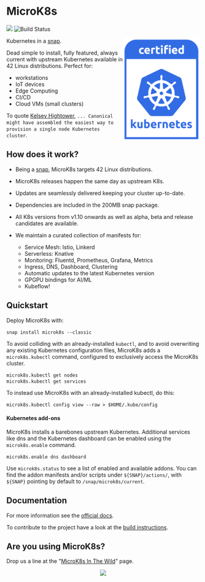 # MicroK8s

![](https://img.shields.io/badge/Kubernetes-1.15-326de6.svg) ![Build Status](https://travis-ci.org/ubuntu/microk8s.svg?branch=master)

<img src="/docs/images/certified_kubernetes_color-222x300.png" align="right" width="200px">Kubernetes in a [snap](https://snapcraft.io/).

Dead simple to install, fully featured, always current with upstream Kubernetes available in 42 Linux distributions. Perfect for:

- workstations
- IoT devices
- Edge Computing
- CI/CD
- Cloud VMs (small clusters)

To quote [Kelsey Hightower](https://twitter.com/kelseyhightower/status/1120834594138406912), `... Canonical might have assembled the easiest way to provision a single node Kubernetes cluster`.

## How does it work?

- Being a [snap](https://snapcraft.io/microk8s), MicroK8s targets 42 Linux distributions.

- MicroK8s releases happen the same day as upstream K8s.

- Updates are seamlessly delivered keeping your cluster up-to-date.

- Dependencies are included in the 200MB snap package.

- All K8s versions from v1.10 onwards as well as alpha, beta and release candidates are available.

- We maintain a curated collection of manifests for:
  - Service Mesh: Istio, Linkerd
  - Serverless: Knative
  - Monitoring: Fluentd, Prometheus, Grafana, Metrics
  - Ingress, DNS, Dashboard, Clustering
  - Automatic updates to the latest Kubernetes version
  - GPGPU bindings for AI/ML
  - Kubeflow!

## Quickstart

Deploy MicroK8s with:

```
snap install microk8s --classic
```

To avoid colliding with an already-installed `kubectl`, and to avoid overwriting any existing Kubernetes configuration files, MicroK8s adds a `microk8s.kubectl` command, configured to exclusively access the MicroK8s cluster.

```
microk8s.kubectl get nodes
microk8s.kubectl get services
```

To instead use MicroK8s with an already-installed kubectl, do this:

```
microk8s.kubectl config view --raw > $HOME/.kube/config
```

#### Kubernetes add-ons

MicroK8s installs a barebones upstream Kubernetes. Additional services like dns and the Kubernetes dashboard can be enabled using the `microk8s.enable` command.

```
microk8s.enable dns dashboard
```

Use `microk8s.status` to see a list of enabled and available addons. You can find the addon manifests and/or scripts under `${SNAP}/actions/`, with `${SNAP}` pointing by default to `/snap/microk8s/current`.

## Documentation

For more information see the [official docs](https://microk8s.io/docs/).

To contribute to the project have a look at the [build instructions](docs/build.md).

## Are you using MicroK8s?

Drop us a line at the "[MicroK8s In The Wild](docs/community.md)" page.

<p align="center">
  <img src="https://assets.ubuntu.com/v1/9309d097-MicroK8s_SnapStore_icon.svg" width="150px">
</p>
